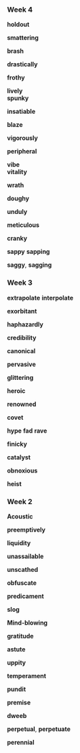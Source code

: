 
### Week 4 

**holdout**  

**smattering**  

**brash** 

**drastically**

**frothy**

**lively**  
**spunky**  

**insatiable**  

**blaze** 

**vigorously**  

**peripheral**   

**vibe**   
**vitality**

**wrath**  

**doughy**

**unduly**

**meticulous**  

**cranky**  

**sappy** 
**sapping**

**saggy**, **sagging**

### Week 3 

**extrapolate**
**interpolate**

**exorbitant**  

**haphazardly**

**credibility**

**canonical**

**pervasive**  

**glittering**  

**heroic**  

**renowned**  

**covet**

**hype** 
**fad**
**rave**

**finicky**

**catalyst**  

**obnoxious**  

**heist** 

### Week 2 

**Acoustic**  

**preemptively**  

**liquidity**

**unassailable**  

**unscathed**

**obfuscate**

**predicament**

**slog**

**Mind-blowing**  

**gratitude**  

**astute**

**uppity**

**temperament**  

**pundit** 

**premise**  

**dweeb** 

**perpetual**, **perpetuate** 

**perennial**


